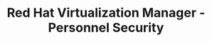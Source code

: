 ---
permalink: /product-documents/rhvm/nist-800-53/ps/
layout: control_family
title: Red Hat Virtualization Manager - Personnel Security
category: Product Documents
lead: |
  Control responses for NIST 800-53 rev4.
subnav:
  data: components.rhvm.satisfies
  href: ['#%', control_key]
  text: control_key
product_info:
  name: Red Hat Virtualization Manager
  opencontrol_component: rhvm
  control_family_shorthand: PS
---